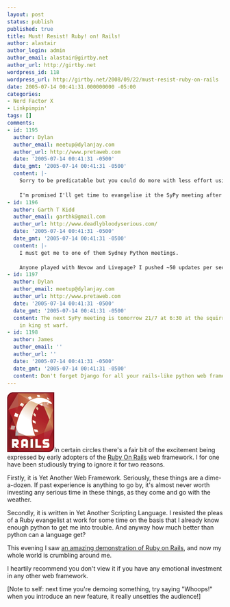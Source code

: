 ```yaml
---
layout: post
status: publish
published: true
title: Must! Resist! Ruby! on! Rails!
author: alastair
author_login: admin
author_email: alastair@girtby.net
author_url: http://girtby.net
wordpress_id: 118
wordpress_url: http://girtby.net/2008/09/22/must-resist-ruby-on-rails
date: 2005-07-14 00:41:31.000000000 -05:00
categories:
- Nerd Factor X
- Linkpimpin'
tags: []
comments:
- id: 1195
  author: Dylan
  author_email: meetup@dylanjay.com
  author_url: http://www.pretaweb.com
  date: '2005-07-14 00:41:31 -0500'
  date_gmt: '2005-07-14 00:41:31 -0500'
  content: |-
    Sorry to be predicatable but you could do more with less effort using Archetypes http://plone.org/documentation/archetypes/ and if you really want to get excited you can do the whole thing from a UML diagram.

    I'm promised I'll get time to evangelise it the SyPy meeting after next.
- id: 1196
  author: Garth T Kidd
  author_email: garthk@gmail.com
  author_url: http://www.deadlybloodyserious.com/
  date: '2005-07-14 00:41:31 -0500'
  date_gmt: '2005-07-14 00:41:31 -0500'
  content: |-
    I must get me to one of them Sydney Python meetings.

    Anyone played with Nevow and Livepage? I pushed ~50 updates per second from the server to a counter on the page on my first try. Fun stuff.
- id: 1197
  author: Dylan
  author_email: meetup@dylanjay.com
  author_url: http://www.pretaweb.com
  date: '2005-07-14 00:41:31 -0500'
  date_gmt: '2005-07-14 00:41:31 -0500'
  content: The next SyPy meeting is tomorrow 21/7 at 6:30 at the squirres brew house
    in king st warf.
- id: 1198
  author: James
  author_email: ''
  author_url: ''
  date: '2005-07-14 00:41:31 -0500'
  date_gmt: '2005-07-14 00:41:31 -0500'
  content: Don't forget Django for all your rails-like python web framework needs.
---
```

<img src="/images/rails_logo_remix.gif" height="140" width="110" alt="Ruby on Rails Logo" class="lede" />In certain circles there's a fair bit of the excitement being expressed by early adopters of the [Ruby On Rails](http://www.rubyonrails.com/) web framework. I for one have been studiously trying to ignore it for two reasons.

Firstly, it is Yet Another Web Framework. Seriously, these things are a dime-a-dozen. If past experience is anything to go by, it's almost never worth investing any serious time in these things, as they come and go with the weather.

Secondly, it is written in Yet Another Scripting Language. I resisted the pleas of a Ruby evangelist at work for some time on the basis that I already know enough python to get me into trouble. And anyway how much better than python can a language get?

This evening I saw [an amazing demonstration of Ruby on Rails](http://www.rubyonrails.org/media/video/rails_take2_with_sound.mov), and now my whole world is crumbling around me.

I heartily recommend you don't view it if you have any emotional investment in any other web framework.

[Note to self: next time you're demoing something, try saying "Whoops!" when you introduce an new feature, it really unsettles the audience!]
